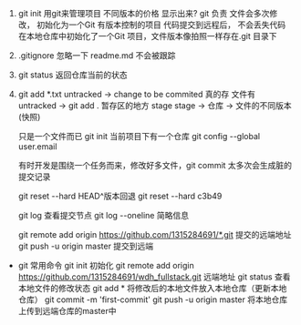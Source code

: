 1. git init 用git来管理项目
    不同版本的价格 显示出来? git 负责
    文件会多次修改，
    初始化为一个Git 有版本控制的项目
    代码提交到远程后， 不会丢失代码
    在本地仓库中初始化了一个Git 项目，文件版本像拍照一样存在.git 目录下
2. .gitignore 忽略一下
    readme.md 不会被跟踪
3. git status 返回仓库当前的状态
4. git add *.txt
    untracked -> change to be commited 真的存
    文件有untracked -> git add .  暂存区的地方 stage
    stage -> 仓库 -> 文件的不同版本(快照)

    只是一个文件而已 git init 当前项目下有一个仓库
    git config --global user.email

    有时开发是围绕一个任务而来，修改好多文件，git commit 太多次会生成脏的提交记录

    git reset --hard HEAD^版本回退
    git reset --hard c3b49

    git log 查看提交节点
    git log --oneline 简略信息

    git remote add origin https://github.com/1315284691/*.git 提交的远端地址
    git push -u origin master 提交到远端


- git 常用命令
    git init  初始化
    git remote add origin https://github.com/1315284691/wdh_fullstack.git  远端地址
    git status 查看本地文件的修改状态
    git add * 将修改后的本地文件放入本地仓库（更新本地仓库）
    git commit -m 'first-commit'
    git push -u origin master 将本地仓库上传到远端仓库的master中
